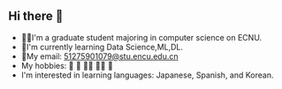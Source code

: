 ## Hi there 👋

<!--
**xingkai-song/xingkai-song** is a ✨ _special_ ✨ repository because its `README.md` (this file) appears on your GitHub profile.

Here are some ideas to get you started:

- 🔭 I’m currently working on ...
- 🌱 I’m currently learning ...
- 👯 I’m looking to collaborate on ...
- 🤔 I’m looking for help with ...
- 💬 Ask me about ...
- 📫 How to reach me: ...
- 😄 Pronouns: ...
- ⚡ Fun fact: ...
-->
- 👨‍🎓I'm a graduate student majoring in computer science on ECNU.
- 🤔I'm currently learning Data Science,ML,DL.
- 📧My email: 51275901079@stu.encu.edu.cn
- My hobbies: 🏸 🎾 🏊‍♂️ 🏃‍♂️ 🎸
- I'm interested in learning languages: Japanese, Spanish, and Korean.
